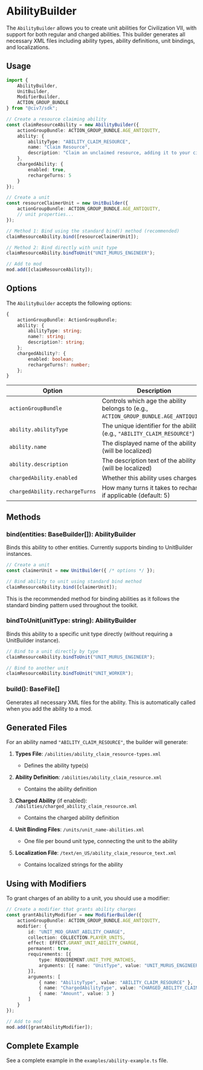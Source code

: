 # AbilityBuilder

The `AbilityBuilder` allows you to create unit abilities for Civilization VII, with support for both regular and charged abilities. This builder generates all necessary XML files including ability types, ability definitions, unit bindings, and localizations.

## Usage

```typescript
import { 
    AbilityBuilder, 
    UnitBuilder,
    ModifierBuilder, 
    ACTION_GROUP_BUNDLE 
} from "@civ7/sdk";

// Create a resource claiming ability
const claimResourceAbility = new AbilityBuilder({
    actionGroupBundle: ACTION_GROUP_BUNDLE.AGE_ANTIQUITY,
    ability: {
        abilityType: "ABILITY_CLAIM_RESOURCE",
        name: "Claim Resource",
        description: "Claim an unclaimed resource, adding it to your civilization."
    },
    chargedAbility: {
        enabled: true,
        rechargeTurns: 5
    }
});

// Create a unit
const resourceClaimerUnit = new UnitBuilder({
    actionGroupBundle: ACTION_GROUP_BUNDLE.AGE_ANTIQUITY,
    // unit properties...
});

// Method 1: Bind using the standard bind() method (recommended)
claimResourceAbility.bind([resourceClaimerUnit]);

// Method 2: Bind directly with unit type
claimResourceAbility.bindToUnit("UNIT_MURUS_ENGINEER");

// Add to mod
mod.add([claimResourceAbility]);
```

## Options

The `AbilityBuilder` accepts the following options:

```typescript
{
    actionGroupBundle: ActionGroupBundle;
    ability: {
        abilityType: string;
        name?: string;
        description?: string;
    };
    chargedAbility?: {
        enabled: boolean;
        rechargeTurns?: number;
    };
}
```

| Option | Description |
|--------|-------------|
| `actionGroupBundle` | Controls which age the ability belongs to (e.g., `ACTION_GROUP_BUNDLE.AGE_ANTIQUITY`) |
| `ability.abilityType` | The unique identifier for the ability (e.g., `"ABILITY_CLAIM_RESOURCE"`) |
| `ability.name` | The displayed name of the ability (will be localized) |
| `ability.description` | The description text of the ability (will be localized) |
| `chargedAbility.enabled` | Whether this ability uses charges |
| `chargedAbility.rechargeTurns` | How many turns it takes to recharge, if applicable (default: 5) |

## Methods

### bind(entities: BaseBuilder[]): AbilityBuilder

Binds this ability to other entities. Currently supports binding to UnitBuilder instances.

```typescript
// Create a unit
const claimerUnit = new UnitBuilder({ /* options */ });

// Bind ability to unit using standard bind method
claimResourceAbility.bind([claimerUnit]);
```

This is the recommended method for binding abilities as it follows the standard binding pattern used throughout the toolkit.

### bindToUnit(unitType: string): AbilityBuilder

Binds this ability to a specific unit type directly (without requiring a UnitBuilder instance).

```typescript
// Bind to a unit directly by type
claimResourceAbility.bindToUnit("UNIT_MURUS_ENGINEER");

// Bind to another unit
claimResourceAbility.bindToUnit("UNIT_WORKER");
```

### build(): BaseFile[]

Generates all necessary XML files for the ability. This is automatically called when you add the ability to a mod.

## Generated Files

For an ability named `"ABILITY_CLAIM_RESOURCE"`, the builder will generate:

1. **Types File**: `/abilities/ability_claim_resource-types.xml`
   - Defines the ability type(s)

2. **Ability Definition**: `/abilities/ability_claim_resource.xml`
   - Contains the ability definition

3. **Charged Ability** (if enabled): `/abilities/charged_ability_claim_resource.xml`
   - Contains the charged ability definition

4. **Unit Binding Files**: `/units/unit_name-abilities.xml`
   - One file per bound unit type, connecting the unit to the ability

5. **Localization File**: `/text/en_US/ability_claim_resource_text.xml`
   - Contains localized strings for the ability

## Using with Modifiers

To grant charges of an ability to a unit, you should use a modifier:

```typescript
// Create a modifier that grants ability charges
const grantAbilityModifier = new ModifierBuilder({
    actionGroupBundle: ACTION_GROUP_BUNDLE.AGE_ANTIQUITY,
    modifier: {
        id: "UNIT_MOD_GRANT_ABILITY_CHARGE",
        collection: COLLECTION.PLAYER_UNITS,
        effect: EFFECT.GRANT_UNIT_ABILITY_CHARGE,
        permanent: true,
        requirements: [{
            type: REQUIREMENT.UNIT_TYPE_MATCHES,
            arguments: [{ name: "UnitType", value: "UNIT_MURUS_ENGINEER" }]
        }],
        arguments: [
            { name: "AbilityType", value: "ABILITY_CLAIM_RESOURCE" },
            { name: "ChargedAbilityType", value: "CHARGED_ABILITY_CLAIM_RESOURCE" },
            { name: "Amount", value: 3 }
        ]
    }
});

// Add to mod
mod.add([grantAbilityModifier]);
```

## Complete Example

See a complete example in the `examples/ability-example.ts` file. 